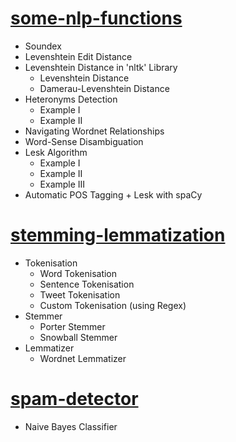 # [some-nlp-functions](https://github.com/imxsid/implement-nlp/blob/main/learning-some-nlp-functions.ipynb) 
 * Soundex
 * Levenshtein Edit Distance
 * Levenshtein Distance in 'nltk' Library
    * Levenshtein Distance
    * Damerau-Levenshtein Distance
 * Heteronyms Detection
    * Example I
    * Example II
 * Navigating Wordnet Relationships
 * Word-Sense Disambiguation
 * Lesk Algorithm
    * Example I
    * Example II
    * Example III
* Automatic POS Tagging + Lesk with spaCy

# [stemming-lemmatization](https://github.com/imxsid/implement-nlp/blob/main/learning-stemming-lemmatization.ipynb)
* Tokenisation
   * Word Tokenisation
   * Sentence Tokenisation
   * Tweet Tokenisation
   * Custom Tokenisation (using Regex)
* Stemmer
   * Porter Stemmer
   * Snowball Stemmer
* Lemmatizer
   * Wordnet Lemmatizer

# [spam-detector](https://github.com/imxsid/implement-nlp/blob/main/learning-spam-detector.ipynb)
* Naive Bayes Classifier
